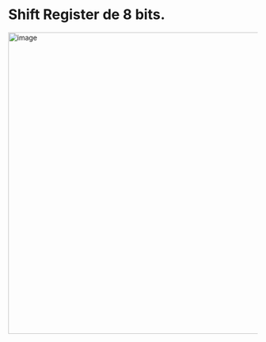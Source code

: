 # Shift Register de 8 bits.

<img width="1200" height="608" alt="image" src="https://github.com/user-attachments/assets/c99f4034-692d-489b-97d7-476377c72e10" />
